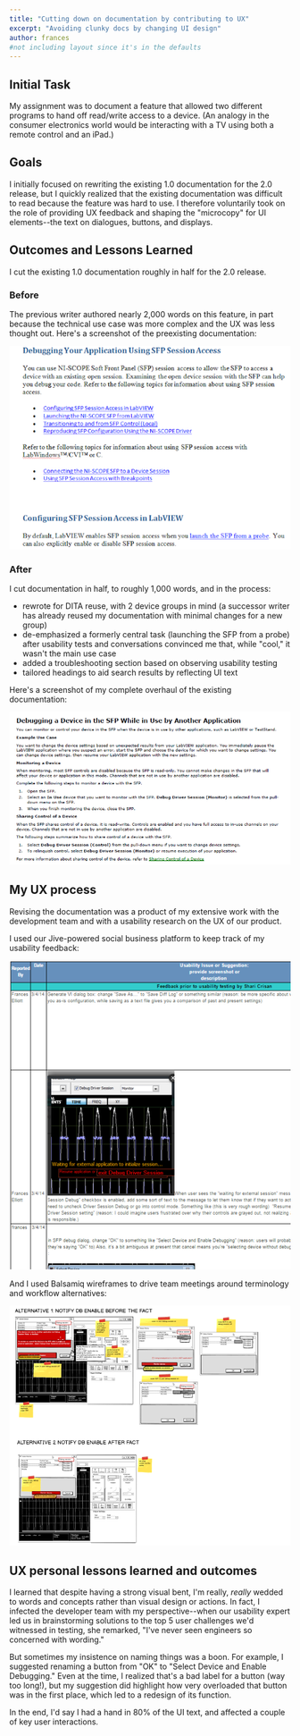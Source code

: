 ```yaml
---
title: "Cutting down on documentation by contributing to UX"
excerpt: "Avoiding clunky docs by changing UI design"
author: frances
#not including layout since it's in the defaults
---
```




## Initial Task

My assignment was to document a feature that allowed two different programs to hand off read/write access to a device. (An analogy in the consumer electronics world would be interacting with a TV using both a remote control and an iPad.)

## Goals

I initially focused on rewriting the existing 1.0 documentation for the 2.0 release, but I quickly realized that the existing documentation was difficult to read because the feature was hard to use. I therefore voluntarily took on the role of providing UX feedback and shaping the "microcopy" for UI elements--the text on dialogues, buttons, and displays.

## Outcomes and Lessons Learned

I cut the existing 1.0 documentation roughly in half for the 2.0 release.



### Before

The previous writer authored nearly 2,000 words on this feature, in part because the technical use case was more complex and the UX was less thought out. Here's a screenshot of the preexisting documentation:





  ![Before](/assets/images/portfolio/ux_docs_sfp_before.png)



### After

I cut documentation in half, to roughly 1,000 words, and in the process:

- rewrote for DITA reuse, with 2 device groups in mind (a successor writer has already reused my documentation with minimal changes for a new group)
- de-emphasized a formerly central task (launching the SFP from a probe) after usability tests and conversations convinced me that, while "cool," it wasn't the main use case
- added a troubleshooting section based on observing usability testing
- tailored headings to aid search results by reflecting UI text 

Here's a screenshot of my complete overhaul of the existing documentation:



  ![Before](/assets/images/portfolio/ux_docs_sfp_after.png)



### 

## My UX process

Revising the documentation was a product of  my extensive work with the development team and with a usability research on the UX of our product. 



I used our Jive-powered social business platform to keep track of my usability feedback:

  ![Before](/assets/images/portfolio/ux_docs_sfp_feedback.png)





And I used Balsamiq wireframes to drive team meetings around terminology and workflow alternatives:

![Before](/assets/images/portfolio/ux_docs_sfp_wireframes.png)



## UX personal lessons learned and outcomes



I learned that despite having a strong visual bent, I'm really, *really* wedded to words and concepts rather than visual design or actions. In fact, I infected the developer team with my perspective--when our usability expert led us in brainstorming solutions to the top 5 user challenges we'd witnessed in testing, she remarked, "I've never seen engineers so concerned with wording."



But sometimes my insistence on naming things was a boon. For example, I suggested renaming a button from "OK" to "Select Device and Enable Debugging." Even at the time, I realized that's a bad label for a button (way too long!), but my suggestion did highlight how very overloaded that button was in the first place, which led to a redesign of its function.



In the end, I'd say I had a hand in 80% of the UI text, and affected a couple of key user interactions.

